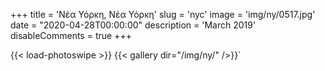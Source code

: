 +++
title = 'Νέα Υόρκη, Νέα Υόρκη'
slug = 'nyc'
image = 'img/ny/0517.jpg'
date = "2020-04-28T00:00:00"
description = 'March 2019'
disableComments = true
+++

{{< load-photoswipe >}}
{{< gallery dir="/img/ny/" />}}`
